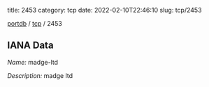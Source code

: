 title: 2453
category: tcp
date: 2022-02-10T22:46:10
slug: tcp/2453

[portdb](/) / [tcp](/category/tcp.html) / 2453


## IANA Data

_Name:_ madge-ltd

_Description:_ madge ltd

